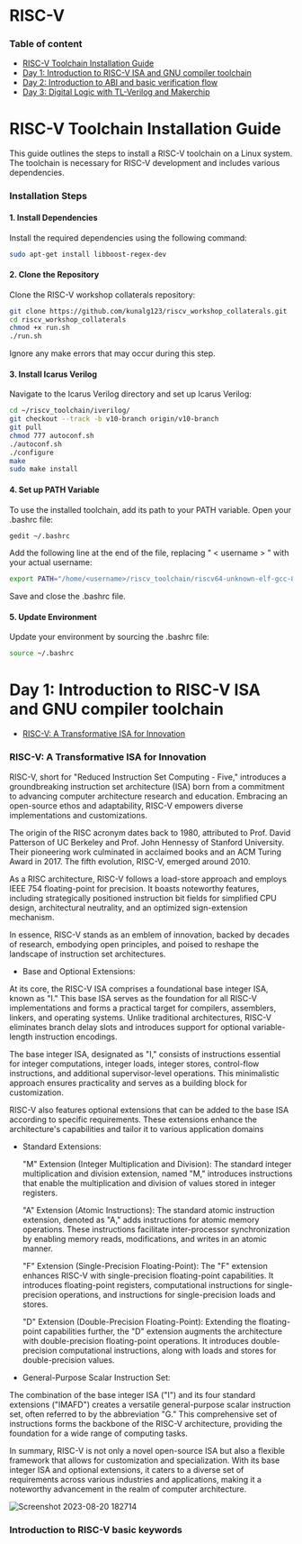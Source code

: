 # RISC-V

### Table of content
- [RISC-V Toolchain Installation Guide](#risc-v-toolchain-installation-guide)
- [Day 1: Introduction to RISC-V ISA and GNU compiler toolchain](#day-1-introduction-to-risc-v-isa-and-gnu-compiler-toolchain)
- [Day 2: Introduction to ABI and basic verification flow](#day-2-introduction-to-abi-and-basic-verification-flow)
- [Day 3: Digital Logic with TL-Verilog and Makerchip](#day-3-digital-logic-with-tl-verilog-and-makerchip)


# RISC-V Toolchain Installation Guide

This guide outlines the steps to install a RISC-V toolchain on a Linux system. The toolchain is necessary for RISC-V development and includes various dependencies.

### Installation Steps
#### 1. Install Dependencies

Install the required dependencies using the following command:
```bash
sudo apt-get install libboost-regex-dev
```
#### 2. Clone the Repository

Clone the RISC-V workshop collaterals repository:

```bash
git clone https://github.com/kunalg123/riscv_workshop_collaterals.git
cd riscv_workshop_collaterals
chmod +x run.sh
./run.sh
```
Ignore any make errors that may occur during this step.
#### 3. Install Icarus Verilog

Navigate to the Icarus Verilog directory and set up Icarus Verilog:

```bash
cd ~/riscv_toolchain/iverilog/
git checkout --track -b v10-branch origin/v10-branch
git pull
chmod 777 autoconf.sh
./autoconf.sh
./configure
make
sudo make install
```
#### 4. Set up PATH Variable

To use the installed toolchain, add its path to your PATH variable. Open your .bashrc file:

```bash
gedit ~/.bashrc
```
Add the following line at the end of the file, replacing " < username > " with your actual username:

```bash
export PATH="/home/<username>/riscv_toolchain/riscv64-unknown-elf-gcc-8.3.0-2019.08.0-x86_64-linux-ubuntu14/bin:$PATH"
```
Save and close the .bashrc file.
#### 5. Update Environment

Update your environment by sourcing the .bashrc file:

```bash
source ~/.bashrc
```

# Day 1: Introduction to RISC-V ISA and GNU compiler toolchain
- [RISC-V: A Transformative ISA for Innovation](risc-v-a-transformative-isa-for-innovation)
### RISC-V: A Transformative ISA for Innovation

RISC-V, short for "Reduced Instruction Set Computing - Five," introduces a groundbreaking instruction set architecture (ISA) born from a commitment to advancing computer architecture research and education. Embracing an open-source ethos and adaptability, RISC-V empowers diverse implementations and customizations.

The origin of the RISC acronym dates back to 1980, attributed to Prof. David Patterson of UC Berkeley and Prof. John Hennessy of Stanford University. Their pioneering work culminated in acclaimed books and an ACM Turing Award in 2017. The fifth evolution, RISC-V, emerged around 2010.

As a RISC architecture, RISC-V follows a load-store approach and employs IEEE 754 floating-point for precision. It boasts noteworthy features, including strategically positioned instruction bit fields for simplified CPU design, architectural neutrality, and an optimized sign-extension mechanism.

In essence, RISC-V stands as an emblem of innovation, backed by decades of research, embodying open principles, and poised to reshape the landscape of instruction set architectures.


- Base and Optional Extensions:

At its core, the RISC-V ISA comprises a foundational base integer ISA, known as "I." This base ISA serves as the foundation for all RISC-V implementations and forms a practical target for compilers, assemblers, linkers, and operating systems. Unlike traditional architectures, RISC-V eliminates branch delay slots and introduces support for optional variable-length instruction encodings.

The base integer ISA, designated as "I," consists of instructions essential for integer computations, integer loads, integer stores, control-flow instructions, and additional supervisor-level operations. This minimalistic approach ensures practicality and serves as a building block for customization.

RISC-V also features optional extensions that can be added to the base ISA according to specific requirements. These extensions enhance the architecture's capabilities and tailor it to various application domains

- Standard Extensions:

    "M" Extension (Integer Multiplication and Division): The standard integer multiplication and division extension, named "M," introduces instructions that enable the multiplication and division of values stored in integer registers.

    "A" Extension (Atomic Instructions): The standard atomic instruction extension, denoted as "A," adds instructions for atomic memory operations. These instructions facilitate inter-processor synchronization by enabling memory reads, modifications, and writes in an atomic manner.

    "F" Extension (Single-Precision Floating-Point): The "F" extension enhances RISC-V with single-precision floating-point capabilities. It introduces floating-point registers, computational instructions for single-precision operations, and instructions for single-precision loads and stores.

    "D" Extension (Double-Precision Floating-Point): Extending the floating-point capabilities further, the "D" extension augments the architecture with double-precision floating-point operations. It introduces double-precision computational instructions, along with loads and stores for double-precision values.

- General-Purpose Scalar Instruction Set:

The combination of the base integer ISA ("I") and its four standard extensions ("IMAFD") creates a versatile general-purpose scalar instruction set, often referred to by the abbreviation "G." This comprehensive set of instructions forms the backbone of the RISC-V architecture, providing the foundation for a wide range of computing tasks.

In summary, RISC-V is not only a novel open-source ISA but also a flexible framework that allows for customization and specialization. With its base integer ISA and optional extensions, it caters to a diverse set of requirements across various industries and applications, making it a noteworthy advancement in the realm of computer architecture.

![Screenshot 2023-08-20 182714](https://github.com/akhiiasati/IIITB_RISC-V/assets/43675821/5a6ebdcb-952a-4db2-aa9f-175908a42fd6)

### Introduction to RISC-V basic keywords

